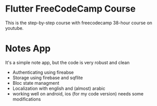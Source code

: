 # Flutter FreeCodeCamp Course
This is the step-by-step course with freecodecamp 38-hour course on youtube.

# Notes App
It's a simple note app, but the code is very robust and clean
- Authenticating using fireabse
- Storage using firebase and sqflite
- Bloc state managment
- Localization with english and (almost) arabic
- working well on android, ios (for my code version) needs some modifications
